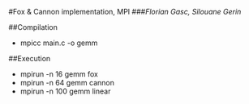 #Fox & Cannon implementation, MPI
###*Florian Gasc, Silouane Gerin*

##Compilation

* mpicc main.c -o gemm

##Execution

* mpirun -n 16 gemm fox
* mpirun -n 64 gemm cannon
* mpirun -n 100 gemm linear

